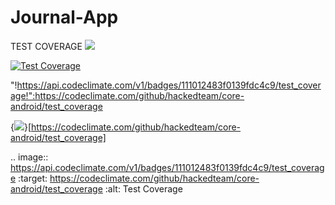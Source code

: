 # Journal-App

TEST COVERAGE
<a href="https://codeclimate.com/github/hackedteam/core-android/test_coverage">
<img src="https://api.codeclimate.com/v1/badges/111012483f0139fdc4c9/test_coverage" /></a>

[![Test Coverage](https://api.codeclimate.com/v1/badges/111012483f0139fdc4c9/test_coverage)](https://codeclimate.com/github/hackedteam/core-android/test_coverage)

"!https://api.codeclimate.com/v1/badges/111012483f0139fdc4c9/test_coverage!":https://codeclimate.com/github/hackedteam/core-android/test_coverage

{<img src="https://api.codeclimate.com/v1/badges/111012483f0139fdc4c9/test_coverage" />}[https://codeclimate.com/github/hackedteam/core-android/test_coverage]

.. image:: https://api.codeclimate.com/v1/badges/111012483f0139fdc4c9/test_coverage
   :target: https://codeclimate.com/github/hackedteam/core-android/test_coverage
   :alt: Test Coverage


